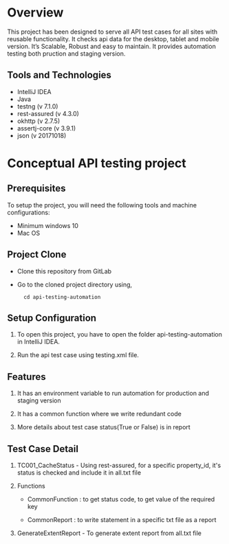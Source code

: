 # Overview

This project has been designed to serve all API test cases for all sites with reusable functionality. It checks api data for the desktop, tablet and mobile version. It’s Scalable, Robust and easy to maintain. It provides automation testing both pruction and staging version.

## Tools and Technologies

  - IntelliJ IDEA 
  - Java
  - testng (v 7.1.0)
  - rest-assured (v 4.3.0)
  - okhttp (v 2.7.5)
  - assertj-core (v 3.9.1)
  - json (v 20171018)
  
# Conceptual API testing project

## Prerequisites
To setup the project, you will need the following tools and machine configurations:
 - Minimum windows 10
 - Mac OS

## Project Clone
* Clone this repository from GitLab
* Go to the cloned project directory using,

        cd api-testing-automation

## Setup Configuration
1. To open this project, you have to open the folder api-testing-automation in IntelliJ IDEA.

2. Run the api test case using testing.xml file.

## Features
1. It has an environment variable to run automation for production and staging version

2. It has a common function where we write redundant code

3. More details about test case status(True or False) is in report

## Test Case Detail
1. TC001_CacheStatus - Using rest-assured, for a specific property_id, it's status is checked and include it in all.txt file

2. Functions 
	- CommonFunction : to get status code, to get value of the required key
			 
	- CommonReport : to write statement in a specific txt file as a report
			 
3. GenerateExtentReport - To generate extent report from all.txt file